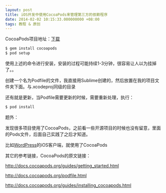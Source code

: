 ```yaml
---
layout: post
title: iOS开发中使用CocoaPods来管理第三方的依赖程序
date: 2014-02-02 10:15:33.000000000 +08:00
tags: 教程 & 原创
---
```


CocoaPods项目地址：[下载](https://github.com/CocoaPods/CocoaPods)

```bash
$ gem install cocoapods
$ pod setup
```

使用上述的命令进行安装，安装的过程可能持续1-3分钟，很容易让人以为挂掉了。。

创建一个名为Podfile的文件，我直接用Sublime创建的，然后放置在我的项目文件夹下面。与.xcodeproj同级的目录

还有就是更新，当Podfile需要更新的时候，需要重新处理，执行：

```bash
$ pod install
```


题外：

发现很多项目使用了CocoaPods，之前看一些开源项目的时候也没有留意，里面的Pods文件，后面自己实践了之后才知道。

比如[WordPress](https://github.com/wordpress-mobile/WordPress-iOS)的iOS客户端，就使用了CocoaPods


其它的参考链接，CocoaPods的原文链接：

http://docs.cocoapods.org/guides/getting_started.html

http://docs.cocoapods.org/podfile.html

http://docs.cocoapods.org/guides/installing_cocoapods.html

